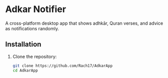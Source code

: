# Adkar Notifier

A cross-platform desktop app that shows adhkār, Quran verses, and advice as notifications randomly.

## Installation

1. Clone the repository:
   ```bash
   git clone https://github.com/Rach17/AdkarApp
   cd AdkarApp
